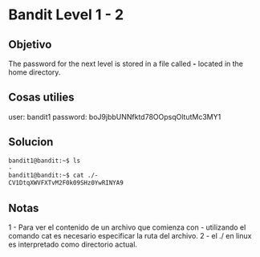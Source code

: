 # Bandit Level 1 - 2

## Objetivo
The password for the next level is stored in a file called **-** located in the home directory.

## Cosas utilies
user: bandit1
password: boJ9jbbUNNfktd78OOpsqOltutMc3MY1

## Solucion
``` bash
bandit1@bandit:~$ ls
-
bandit1@bandit:~$ cat ./-
CV1DtqXWVFXTvM2F0k09SHz0YwRINYA9
```
## Notas
1 - Para ver el contenido de un archivo que comienza con - utilizando el comando cat es necesario especificar la ruta del archivo.
2 - el ./ en linux es interpretado como directorio actual.
